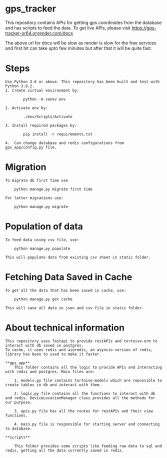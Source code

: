 # gps_tracker

This repository contains APIs for getting gps coordinates from the database and has scripts to feed the data.
To get live APIs, please visit https://gps-tracker-or64.onrender.com/docs

The above url for docs will be slow as render is slow for the free services and first hit can take upto few minutes but after that it will be quite fast.

# Steps
    Use Python 3.6 or above. This repository has been built and test with Python 3.8.2.
    1. Create virtual environment by:

            python -m venev env

    2. Activate env by:

            ./env/Scripts/Activate

    3. Install required packages by:
        
            pip install -r requirements.txt

    4.  Can change database and redis configurations from gps_app/config.py file.

# Migration

    To migrate db first time use
        
        python manage.py migrate first time

    For latter migrations use:

        python manage.py migrate

# Population of data

    To feed data using csv file, use:

        python manage.py populate

    This will populate data from existing csv sheet in static folder.

# Fetching Data Saved in Cache

    To get all the data that has been saved in cache, use:

        python manage.py get cache

    This will save all data in json and csv file in static folder.

# About technical information

    This repository uses fastapi to provide restAPIs and tortoise-orm to interact with db saved in postgres.
    To cache, it uses redis and aioredis, an asyncio version of redis, library has been to used to make it faster.

    **gps_app**
        This folder contains all the logic to provide APIs and interacting with redis and postgres. Main files are:
        
        1. models.py file contains tortoise-models which are reponsible to create tables in db and interact with them.
        
        2. logic.py file contains all the functions to interact with db and redis. DeviceLocationManager class provides all the methods for our purpose.

        3. apis.py file has all the routes for restAPIs and their view functions.

        4. main.py file is responsible for starting server and connecting to database.

    **scripts**
        
        This folder provides some scripts like feeding raw data to sql and redis, getting all the data currently saved in redis.